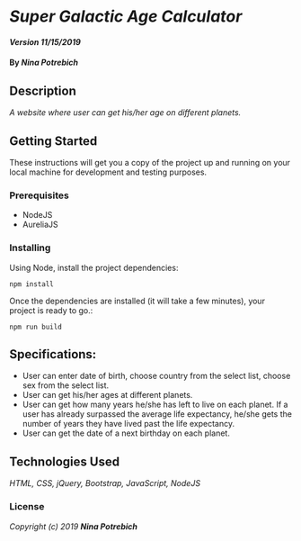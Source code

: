 # _Super Galactic Age Calculator_

#### _Version 11/15/2019_

#### By _**Nina Potrebich**_

## Description

_A website where user can get his/her age on different planets._

## Getting Started

These instructions will get you a copy of the project up and running on your local machine for development and testing purposes.

### Prerequisites

* NodeJS
* AureliaJS

### Installing

Using Node, install the project dependencies: 
```
npm install
```

Once the dependencies are installed (it will take a few minutes), your project is ready to go.:

```
npm run build
```

## Specifications:
* User can enter date of birth, choose country from the select list, choose sex from the select list.
* User can get his/her ages at different planets.
* User can get how many years he/she has left to live on each planet. If a user has already surpassed the average life expectancy, he/she gets the number of years they have lived past the life expectancy.
* User can get the date of a next birthday on each planet.

## Technologies Used

_HTML, CSS, jQuery, Bootstrap, JavaScript, NodeJS_

### License

*_Copyright (c) 2019 **Nina Potrebich**_*